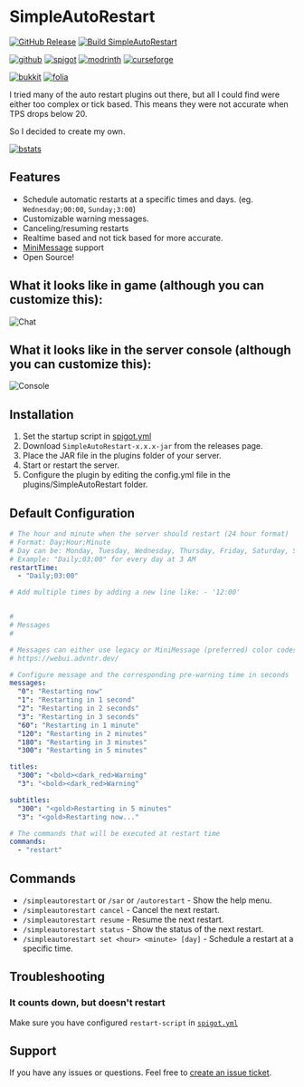 # SimpleAutoRestart

[![GitHub Release](https://img.shields.io/github/v/release/teunjojo/SimpleAutoRestart?style=for-the-badge)](https://github.com/teunjojo/SimpleAutoRestart/releases)
[![Build SimpleAutoRestart](https://img.shields.io/github/actions/workflow/status/teunjojo/SimpleAutoRestart/maven.yml?label=dev%20build&style=for-the-badge)](https://github.com/teunjojo/SimpleAutoRestart/actions/workflows/maven.yml)

[![github](https://cdn.jsdelivr.net/npm/@intergrav/devins-badges@3/assets/cozy/available/github_vector.svg)](https://github.com/teunjojo/SimpleAutoRestart)
[![spigot](https://cdn.jsdelivr.net/npm/@intergrav/devins-badges@3/assets/cozy/supported/spigot_vector.svg)](https://www.spigotmc.org/resources/simpleautorestart.107932/)
[![modrinth](https://cdn.jsdelivr.net/npm/@intergrav/devins-badges@3/assets/cozy/available/modrinth_vector.svg)](https://modrinth.com/plugin/simpleautorestart)
[![curseforge](https://cdn.jsdelivr.net/npm/@intergrav/devins-badges@3/assets/cozy/available/curseforge_vector.svg)](https://www.curseforge.com/minecraft/bukkit-plugins/simpleautorestart)

[![bukkit](https://badges.penpow.dev/badges/supported/bukkit/compact.svg)](https://bukkit.org/)
[![folia](https://badges.penpow.dev/badges/unsupported/folia/compact.svg)](https://papermc.io/software/folia)

I tried many of the auto restart plugins out there, but all I could find were either too complex or tick based. This means they were not accurate when TPS drops below 20.

So I decided to create my own.

[![bstats](https://bstats.org/signatures/bukkit/simpleautorestart.svg)](https://bstats.org/plugin/bukkit/SimpleAutoRestart/17760)

## Features

- Schedule automatic restarts at a specific times and days. (eg. `Wednesday;00:00`, `Sunday;3:00`)
- Customizable warning messages.
- Canceling/resuming restarts
- Realtime based and not tick based for more accurate.
- [MiniMessage](https://docs.advntr.dev/minimessage/) support
- Open Source!

## What it looks like in game (although you can customize this):

![Chat](https://i.imgur.com/ZjQq3sq.png)

## What it looks like in the server console (although you can customize this):

![Console](https://i.imgur.com/Kshy5U5.png)

## Installation

1. Set the startup script in [spigot.yml](https://docs.papermc.io/paper/reference/spigot-configuration/#settings_restart_script)
2. Download `SimpleAutoRestart-x.x.x-jar` from the releases page.
3. Place the JAR file in the plugins folder of your server.
4. Start or restart the server.
5. Configure the plugin by editing the config.yml file in the plugins/SimpleAutoRestart folder.

## Default Configuration

```yml
# The hour and minute when the server should restart (24 hour format)
# Format: Day;Hour;Minute
# Day can be: Monday, Tuesday, Wednesday, Thursday, Friday, Saturday, Sunday, or Daily
# Example: "Daily;03;00" for every day at 3 AM
restartTime:
  - "Daily;03:00"

# Add multiple times by adding a new line like: - '12:00'


#
# Messages
#

# Messages can either use legacy or MiniMessage (preferred) color codes.
# https://webui.advntr.dev/

# Configure message and the corresponding pre-warning time in seconds
messages:
  "0": "Restarting now"
  "1": "Restarting in 1 second"
  "2": "Restarting in 2 seconds"
  "3": "Restarting in 3 seconds"
  "60": "Restarting in 1 minute"
  "120": "Restarting in 2 minutes"
  "180": "Restarting in 3 minutes"
  "300": "Restarting in 5 minutes"

titles:
  "300": "<bold><dark_red>Warning"
  "3": "<bold><dark_red>Warning"

subtitles:
  "300": "<gold>Restarting in 5 minutes"
  "3": "<gold>Restarting now..."

# The commands that will be executed at restart time
commands:
  - "restart"
```

## Commands

- `/simpleautorestart` or `/sar` or `/autorestart` - Show the help menu.
- `/simpleautorestart cancel` - Cancel the next restart.
- `/simpleautorestart resume` - Resume the next restart.
- `/simpleautorestart status` - Show the status of the next restart.
- `/simpleautorestart set <hour> <minute> [day]` - Schedule a restart at a specific time.

## Troubleshooting

### It counts down, but doesn't restart

Make sure you have configured `restart-script` in [`spigot.yml`](https://docs.papermc.io/paper/reference/spigot-configuration/#settings_restart_script)

## Support

If you have any issues or questions. Feel free to [create an issue ticket](https://github.com/teunjojo/SimpleAutoRestart/issues/new). 
